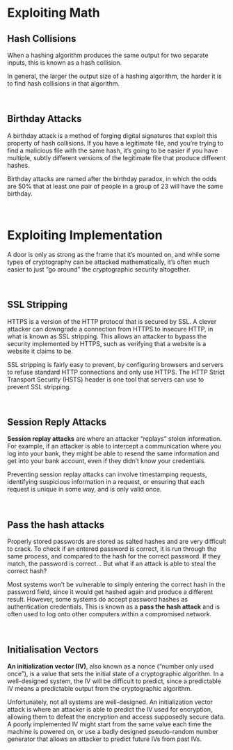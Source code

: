 # Exploiting Math

## Hash Collisions
When a hashing algorithm produces the same output for two separate inputs, this is known as a hash collision.

In general, the larger the output size of a hashing algorithm, the harder it is to find hash collisions in that algorithm.

<br>

## Birthday Attacks
A birthday attack is a method of forging digital signatures that exploit this property of hash collisions. If you have a legitimate file, and you’re trying to find a malicious file with the same hash, it’s going to be easier if you have multiple, subtly different versions of the legitimate file that produce different hashes.

Birthday attacks are named after the birthday paradox, in which the odds are 50% that at least one pair of people in a group of 23 will have the same birthday.

<br>

# Exploiting Implementation
A door is only as strong as the frame that it’s mounted on, and while some types of cryptography can be attacked mathematically, it’s often much easier to just “go around” the cryptographic security altogether.

<br>

## SSL Stripping
HTTPS is a version of the HTTP protocol that is secured by SSL. A clever attacker can downgrade a connection from HTTPS to insecure HTTP, in what is known as SSL stripping. This allows an attacker to bypass the security implemented by HTTPS, such as verifying that a website is a website it claims to be.

SSL stripping is fairly easy to prevent, by configuring browsers and servers to refuse standard HTTP connections and only use HTTPS. The HTTP Strict Transport Security (HSTS) header is one tool that servers can use to prevent SSL stripping.

<br>

## Session Reply Attacks
**Session replay attacks** are where an attacker “replays” stolen information. For example, if an attacker is able to intercept a communication where you log into your bank, they might be able to resend the same information and get into your bank account, even if they didn’t know your credentials.

Preventing session replay attacks can involve timestamping requests, identifying suspicious information in a request, or ensuring that each request is unique in some way, and is only valid once.

<br>

## Pass the hash attacks
Properly stored passwords are stored as salted hashes and are very difficult to crack. To check if an entered password is correct, it is run through the same process, and compared to the hash for the correct password. If they match, the password is correct… But what if an attack is able to steal the correct hash?

Most systems won’t be vulnerable to simply entering the correct hash in the password field, since it would get hashed again and produce a different result. However, some systems do accept password hashes as authentication credentials. This is known as a **pass the hash attack** and is often used to log onto other computers within a compromised network.

<br>

## Initialisation Vectors
**An initialization vector (IV)**, also known as a nonce (“number only used once”), is a value that sets the initial state of a cryptographic algorithm. In a well-designed system, the IV will be difficult to predict, since a predictable IV means a predictable output from the cryptographic algorithm.

Unfortunately, not all systems are well-designed. An initialization vector attack is where an attacker is able to predict the IV used for encryption, allowing them to defeat the encryption and access supposedly secure data. A poorly implemented IV might start from the same value each time the machine is powered on, or use a badly designed pseudo-random number generator that allows an attacker to predict future IVs from past IVs.